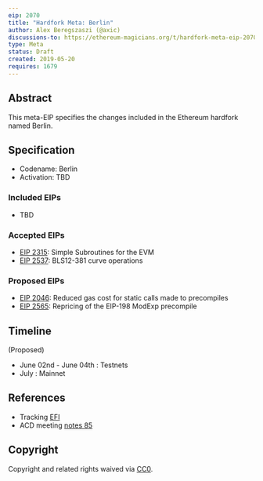 ```yaml
---
eip: 2070
title: "Hardfork Meta: Berlin"
author: Alex Beregszaszi (@axic)
discussions-to: https://ethereum-magicians.org/t/hardfork-meta-eip-2070-berlin-discussion/3561
type: Meta
status: Draft
created: 2019-05-20
requires: 1679
---
```


## Abstract

This meta-EIP specifies the changes included in the Ethereum hardfork named Berlin.

## Specification

- Codename: Berlin
- Activation: TBD

### Included EIPs

- TBD

### Accepted EIPs

- [EIP 2315](https://github.com/ethereum/EIPs/pull/2576): Simple Subroutines for the EVM 
- [EIP 2537](https://github.com/ethereum/EIPs/pull/2537): BLS12-381 curve operations

### Proposed EIPs

- [EIP 2046](https://eips.ethereum.org/EIPS/eip-2046): Reduced gas cost for static calls made to precompiles
- [EIP 2565](https://eips.ethereum.org/EIPS/eip-2565): Repricing of the EIP-198 ModExp precompile

## Timeline

(Proposed)
- June 02nd - June 04th : Testnets
- July : Mainnet

## References

- Tracking [EFI](https://github.com/orgs/ethereum/projects/5)
- ACD meeting [notes 85](https://github.com/ethereum/pm/blob/ee277386af75621c48923f9740e4913ee241cd05/All%20Core%20Devs%20Meetings/Meeting%2085.md)

## Copyright

Copyright and related rights waived via [CC0](https://creativecommons.org/publicdomain/zero/1.0/).
